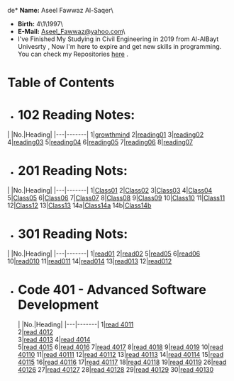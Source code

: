 de\* **Name:** Aseel Fawwaz Al-Saqer\

- **Birth:** 4\1\1997\
- **E-Mail:** Aseel_Fawwaz@yahoo.com\
- I've Finished My Studying in Civil Engineering in 2019 from Al-AlBayt Univesrty , Now I'm here to expire and get new skills in programming.\
  You can check my Repositories [here](https://github.com/Aseelalsaqer?tab=repositories) .

# Table of Contents

- # 102 Reading Notes:

|
|No.|Heading|
|---|-------|
1|[growthmind](https://aseelalsaqer.github.io/reading-nots/growthmind)
2|[reading01](https://aseelalsaqer.github.io/reading-nots/reading01)
3|[reading02](https://aseelalsaqer.github.io/reading-nots/reading02)
4|[reading03](https://aseelalsaqer.github.io/reading-nots/reading03)
5|[reading04](https://aseelalsaqer.github.io/reading-nots/reading04)
6|[reading05](https://aseelalsaqer.github.io/reading-nots/reading05)
7|[reading06](https://aseelalsaqer.github.io/reading-nots/reading06)
8|[reading07](https://aseelalsaqer.github.io/reading-nots/reading07)

- # 201 Reading Nots:

|
|No.|Heading|
|---|-------|
1|[Class01](https://aseelalsaqer.github.io/reading-nots/class01)
2|[Class02](https://aseelalsaqer.github.io/reading-nots/class02)
3|[Class03](https://aseelalsaqer.github.io/reading-nots/class03)
4|[Class04](https://aseelalsaqer.github.io/reading-nots/class04)
5|[Class05](https://aseelalsaqer.github.io/reading-nots/class05)
6|[Class06](https://aseelalsaqer.github.io/reading-nots/class06)
7|[Class07](https://aseelalsaqer.github.io/reading-nots/class07)
8|[Class08](https://aseelalsaqer.github.io/reading-nots/class08)
9|[Class09](https://aseelalsaqer.github.io/reading-nots/class09)
10|[Class10](https://aseelalsaqer.github.io/reading-nots/class10)
11|[Class11](https://aseelalsaqer.github.io/reading-nots/class11)
12|[Class12](https://aseelalsaqer.github.io/reading-nots/class12)
13|[Class13](https://aseelalsaqer.github.io/reading-nots/class13)
14a|[Class14a](https://aseelalsaqer.github.io/reading-nots/class14a)
14b|[Class14b](https://aseelalsaqer.github.io/reading-nots/class14b)

- # 301 Reading Nots:

|
|No.|Heading|
|---|-------|
1|[read01](https://aseelalsaqer.github.io/reading-nots/read01)
2|[read02](https://aseelalsaqer.github.io/reading-nots/read02)
5|[read05](https://aseelalsaqer.github.io/reading-nots/read05)
6|[read06](https://aseelalsaqer.github.io/reading-nots/read06)
10|[read010](https://aseelalsaqer.github.io/reading-nots/read010)
11|[read011](https://aseelalsaqer.github.io/reading-nots/read011)
14|[read014](https://aseelalsaqer.github.io/reading-nots/read014)
13|[read013](https://aseelalsaqer.github.io/reading-nots/read013)
12|[read012](https://aseelalsaqer.github.io/reading-nots/read012)

- # Code 401 - Advanced Software Development

  |
  |No.|Heading|
  |---|-------|
  1|[read 4011](https://aseelalsaqer.github.io/reading-nots/read4011)  
  2|[read 4012](https://aseelalsaqer.github.io/reading-nots/read4012)  
  3|[read 4013](https://aseelalsaqer.github.io/reading-nots/read4013)
  4|[read 4014](https://aseelalsaqer.github.io/reading-nots/read4014)  
  5|[read 4015](https://aseelalsaqer.github.io/reading-nots/read4015)
  6|[read 4016](https://aseelalsaqer.github.io/reading-nots/read4016)
  7|[read 4017](https://aseelalsaqer.github.io/reading-nots/read4017)
  8|[read 4018](https://aseelalsaqer.github.io/reading-nots/read4018)
  9|[read 4019](https://aseelalsaqer.github.io/reading-nots/read4019)
  10|[read 40110](https://aseelalsaqer.github.io/reading-nots/read40110)
  11|[read 40111](https://aseelalsaqer.github.io/reading-nots/read40111)
  12|[read 40112](https://aseelalsaqer.github.io/reading-nots/read40112)
  13|[read 40113](https://aseelalsaqer.github.io/reading-nots/read40113)
  14|[read 40114](https://aseelalsaqer.github.io/reading-nots/read40114)
  15|[read 40115](https://aseelalsaqer.github.io/reading-nots/read40115)
  16|[read 40116](https://aseelalsaqer.github.io/reading-nots/read40116)
  17|[read 40117](https://aseelalsaqer.github.io/reading-nots/read40117)
  18|[read 40118](https://aseelalsaqer.github.io/reading-nots/read40118)
  19|[read 40119](https://aseelalsaqer.github.io/reading-nots/read40119)
  26|[read 40126](https://aseelalsaqer.github.io/reading-nots/read40126)
  27|[read 40127](https://aseelalsaqer.github.io/reading-nots/read40127)
  28|[read 40128](https://aseelalsaqer.github.io/reading-nots/read40128)
  29|[read 40129](https://aseelalsaqer.github.io/reading-nots/read40129)
  30|[read 40130](https://aseelalsaqer.github.io/reading-nots/read40130)
